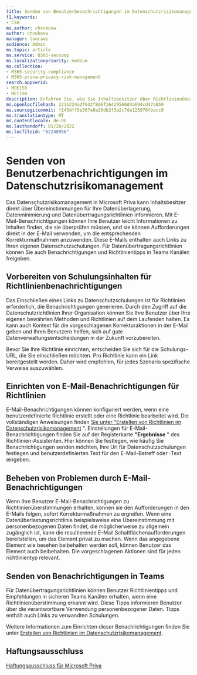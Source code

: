```yaml
---
title: Senden von Benutzerbenachrichtigungen im Datenschutzrisikomanagement
f1.keywords:
- CSH
ms.author: chvukosw
author: chvukosw
manager: laurawi
audience: Admin
ms.topic: article
ms.service: O365-seccomp
ms.localizationpriority: medium
ms.collection:
- M365-security-compliance
- M365-priva-privacy-risk-management
search.appverid:
- MOE150
- MET150
description: Erfahren Sie, wie Sie Inhaltsbesitzer über Richtlinienübereinstimmungen benachrichtigen, die vom Datenschutzrisikomanagement gefunden werden, und wie sie diese E-Mail-Benachrichtigungen verwenden können, um Probleme zu beheben.
ms.openlocfilehash: 2215224adf932f806f16429560d4a694cd47a859
ms.sourcegitcommit: f145dff5e387a8e26db2f3a2c7de125978fbacc9
ms.translationtype: MT
ms.contentlocale: de-DE
ms.lasthandoff: 01/28/2022
ms.locfileid: "62248956"
---
```

# <a name="send-user-notifications-in-privacy-risk-management"></a>Senden von Benutzerbenachrichtigungen im Datenschutzrisikomanagement

Das Datenschutzrisikomanagement in Microsoft Priva kann Inhaltsbesitzer direkt über Übereinstimmungen für Ihre Datenüberlagerung, Datenminimierung und Datenübertragungsrichtlinien informieren. Mit E-Mail-Benachrichtigungen können Ihre Benutzer leicht Informationen zu Inhalten finden, die sie überprüfen müssen, und sie können Aufforderungen direkt in der E-Mail verwenden, um die entsprechenden Korrekturmaßnahmen anzuwenden. Diese E-Mails enthalten auch Links zu Ihren eigenen Datenschutzschulungen. Für Datenübertragungsrichtlinien können Sie auch Benachrichtigungen und Richtlinientipps in Teams Kanälen freigeben.

## <a name="prepare-training-content-for-policy-notifications"></a>Vorbereiten von Schulungsinhalten für Richtlinienbenachrichtigungen

Das Einschließen eines Links zu Datenschutzschulungen ist für Richtlinien erforderlich, die Benachrichtigungen generieren. Durch den Zugriff auf die Datenschutzrichtlinien Ihrer Organisation können Sie Ihre Benutzer über Ihre eigenen bewährten Methoden und Richtlinien auf dem Laufenden halten. Es kann auch Kontext für die vorgeschlagenen Korrekturaktionen in der E-Mail geben und Ihren Benutzern helfen, sich auf gute Datenverwaltungsentscheidungen in der Zukunft vorzubereiten.

Bevor Sie Ihre Richtlinie einrichten, entscheiden Sie sich für die Schulungs-URL, die Sie einschließen möchten. Pro Richtlinie kann ein Link bereitgestellt werden. Daher wird empfohlen, für jedes Szenario spezifische Verweise auszuwählen.

## <a name="set-up-email-notifications-for-policies"></a>Einrichten von E-Mail-Benachrichtigungen für Richtlinien

E-Mail-Benachrichtigungen können konfiguriert werden, wenn eine benutzerdefinierte Richtlinie erstellt oder eine Richtlinie bearbeitet wird. Die vollständigen Anweisungen finden [Sie unter "Erstellen von Richtlinien im Datenschutzrisikomanagement](risk-management-policies.md) ". Einstellungen für E-Mail-Benachrichtigungen finden Sie auf der Registerkarte **"Ergebnisse** " des Richtlinien-Assistenten. Hier können Sie festlegen, wie häufig Sie Benachrichtigungen senden möchten, Ihre Url für Datenschutzschulungen festlegen und benutzerdefinierten Text für den E-Mail-Betreff oder -Text eingeben.

## <a name="remediate-issues-from-email-notifications"></a>Beheben von Problemen durch E-Mail-Benachrichtigungen

Wenn Ihre Benutzer E-Mail-Benachrichtigungen zu Richtlinienüberstimmungen erhalten, können sie den Aufforderungen in den E-Mails folgen, sofort Korrekturmaßnahmen zu ergreifen. Wenn eine Datenüberlastungsrichtlinie beispielsweise eine Übereinstimmung mit personenbezogenen Daten findet, die möglicherweise zu allgemein zugänglich ist, kann die resultierende E-Mail Schaltflächenaufforderungen bereitstellen, um das Element privat zu machen. Wenn das angegebene Element wie besehen beibehalten werden soll, können Benutzer das Element auch beibehalten. Die vorgeschlagenen Aktionen sind für jeden richtlinientyp relevant.

## <a name="send-notifications-in-teams"></a>Senden von Benachrichtigungen in Teams

Für Datenübertragungsrichtlinien können Benutzer Richtlinientipps und Empfehlungen in sicheren Teams Kanälen erhalten, wenn eine Richtlinienüberstimmung erkannt wird. Diese Tipps informieren Benutzer über die verantwortbare Verwendung personenbezogener Daten. Tipps enthält auch Links zu verwandten Schulungen.

Weitere Informationen zum Einrichten dieser Benachrichtigungen finden Sie unter [Erstellen von Richtlinien im Datenschutzrisikomanagement](risk-management-policies.md#set-user-email-notifications).

## <a name="legal-disclaimer"></a>Haftungsausschluss

[Haftungsausschluss für Microsoft Priva](priva-disclaimer.md)
